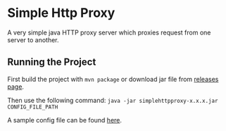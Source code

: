 # Simple Http Proxy

A very simple java HTTP proxy server which proxies request from one server to another.

## Running the Project

First build the project with `mvn package` or download jar file from [releases page](https://github.com/mkay1375/SimpleHttpProxy/releases/).

Then use the following command: `java -jar simplehttpproxy-x.x.x.jar CONFIG_FILE_PATH`

A sample config file can be found [here](src/test/resources/config.properties).

